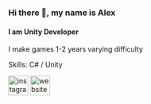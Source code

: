 ### Hi there 👋, my name is Alex
#### I am Unity Developer
I make games 1-2 years varying difficulty

Skills: C# / Unity



[<img src='https://cdn.jsdelivr.net/npm/simple-icons@3.0.1/icons/instagram.svg' alt='instagram' height='40'>](https://www.instagram.com/https://www.instagram.com/sanya_arte//)  [<img src='https://cdn.jsdelivr.net/npm/simple-icons@3.0.1/icons/icloud.svg' alt='website' height='40'>](https://portfolioartemev.tilda.ws/)  

